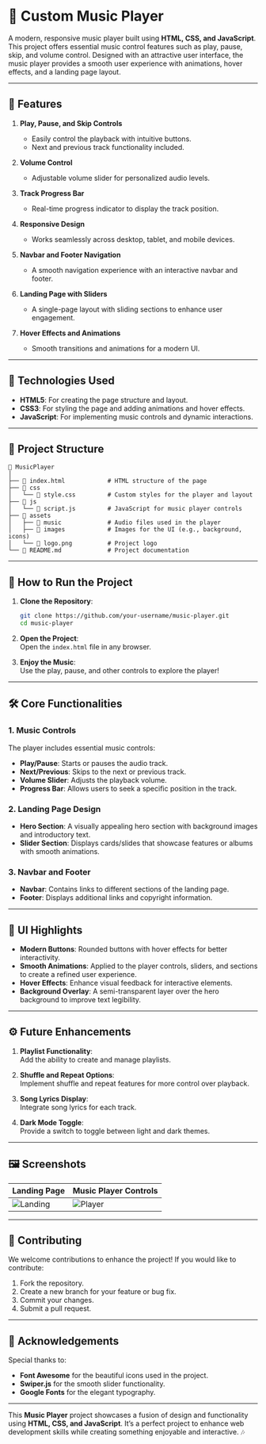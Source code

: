 # 🎵 **Custom Music Player**  


A modern, responsive music player built using **HTML, CSS, and JavaScript**. This project offers essential music control features such as play, pause, skip, and volume control. Designed with an attractive user interface, the music player provides a smooth user experience with animations, hover effects, and a landing page layout.  


---


## 🌟 **Features**  


1. **Play, Pause, and Skip Controls**  
   - Easily control the playback with intuitive buttons.  
   - Next and previous track functionality included.  


2. **Volume Control**  
   - Adjustable volume slider for personalized audio levels.  


3. **Track Progress Bar**  
   - Real-time progress indicator to display the track position.  


4. **Responsive Design**  
   - Works seamlessly across desktop, tablet, and mobile devices.  


5. **Navbar and Footer Navigation**  
   - A smooth navigation experience with an interactive navbar and footer.  


6. **Landing Page with Sliders**  
   - A single-page layout with sliding sections to enhance user engagement.  


7. **Hover Effects and Animations**  
   - Smooth transitions and animations for a modern UI.  


---


## 🎯 **Technologies Used**  


- **HTML5**: For creating the page structure and layout.  
- **CSS3**: For styling the page and adding animations and hover effects.  
- **JavaScript**: For implementing music controls and dynamic interactions.  


---


## 📂 **Project Structure**  


```
📁 MusicPlayer  
│  
├── 📄 index.html            # HTML structure of the page  
├── 📂 css  
│   └── 📄 style.css         # Custom styles for the player and layout  
├── 📂 js  
│   └── 📄 script.js         # JavaScript for music player controls  
├── 📂 assets  
│   ├── 📂 music             # Audio files used in the player  
│   ├── 📂 images            # Images for the UI (e.g., background, icons)  
│   └── 📄 logo.png          # Project logo  
└── 📄 README.md             # Project documentation  
```  


---


## 🚀 **How to Run the Project**  


1. **Clone the Repository**:  
   ```bash
   git clone https://github.com/your-username/music-player.git
   cd music-player
   ```


2. **Open the Project**:  
   Open the `index.html` file in any browser.  


3. **Enjoy the Music**:  
   Use the play, pause, and other controls to explore the player!  


---


## 🛠️ **Core Functionalities**  


### 1. **Music Controls**  
The player includes essential music controls:  
- **Play/Pause**: Starts or pauses the audio track.  
- **Next/Previous**: Skips to the next or previous track.  
- **Volume Slider**: Adjusts the playback volume.  
- **Progress Bar**: Allows users to seek a specific position in the track.  


### 2. **Landing Page Design**  
- **Hero Section**: A visually appealing hero section with background images and introductory text.  
- **Slider Section**: Displays cards/slides that showcase features or albums with smooth animations.  


### 3. **Navbar and Footer**  
- **Navbar**: Contains links to different sections of the landing page.  
- **Footer**: Displays additional links and copyright information.  


---


## 🎨 **UI Highlights**  


- **Modern Buttons**: Rounded buttons with hover effects for better interactivity.  
- **Smooth Animations**: Applied to the player controls, sliders, and sections to create a refined user experience.  
- **Hover Effects**: Enhance visual feedback for interactive elements.  
- **Background Overlay**: A semi-transparent layer over the hero background to improve text legibility.  


---


## ⚙️ **Future Enhancements**  


1. **Playlist Functionality**:  
   Add the ability to create and manage playlists.  


2. **Shuffle and Repeat Options**:  
   Implement shuffle and repeat features for more control over playback.  
3. **Song Lyrics Display**:  
   Integrate song lyrics for each track.  
4. **Dark Mode Toggle**:  
   Provide a switch to toggle between light and dark themes.  
---
## 🖼️ **Screenshots**  
| **Landing Page** | **Music Player Controls** |  
|------------------|---------------------------|  
| ![Landing](assets/images/landing.png) | ![Player](assets/images/player.png) |  
---
## 🤝 **Contributing**  
We welcome contributions to enhance the project! If you would like to contribute:  
1. Fork the repository.  
2. Create a new branch for your feature or bug fix.  
3. Commit your changes.  
4. Submit a pull request.  
---

## 📢 **Acknowledgements**  
Special thanks to:  
- **Font Awesome** for the beautiful icons used in the project.  
- **Swiper.js** for the smooth slider functionality.  
- **Google Fonts** for the elegant typography.  
---
This **Music Player** project showcases a fusion of design and functionality using **HTML, CSS, and JavaScript**. It’s a perfect project to enhance web development skills while creating something enjoyable and interactive. 🎶
